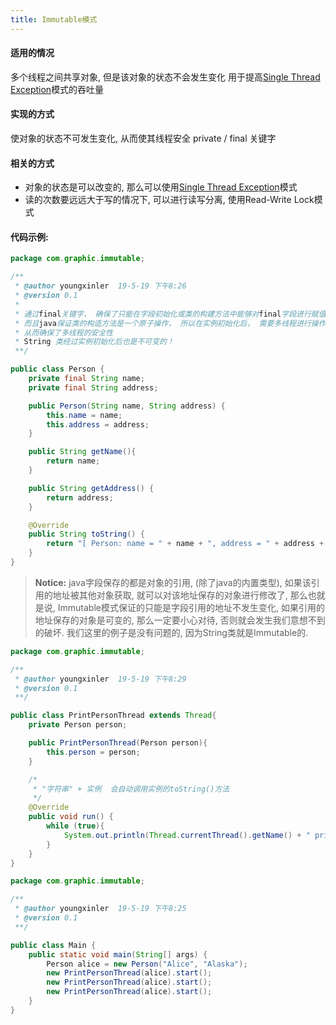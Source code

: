 ```yaml
---
title: Immutable模式
---
```

#### 适用的情况
多个线程之间共享对象, 但是该对象的状态不会发生变化
用于提高[Single Thread Exception](https://www.jianshu.com/p/0ed7102c01f3)模式的吞吐量

#### 实现的方式
使对象的状态不可发生变化, 从而使其线程安全
private / final 关键字

#### 相关的方式
- 对象的状态是可以改变的, 那么可以使用[Single Thread Exception](https://www.jianshu.com/p/0ed7102c01f3)模式
- 读的次数要远远大于写的情况下, 可以进行读写分离,  使用Read-Write Lock模式

#### 代码示例:
```java
package com.graphic.immutable;

/**
 * @author youngxinler  19-5-19 下午8:26
 * @version 0.1
 *
 * 通过final关键字， 确保了只能在字段初始化或类的构建方法中能够对final字段进行赋值操作
 * 而且java保证类的构造方法是一个原子操作， 所以在实例初始化后， 需要多线程进行操作的字段不可变的
 * 从而确保了多线程的安全性
 * String 类经过实例初始化后也是不可变的！
 **/

public class Person {
    private final String name;
    private final String address;

    public Person(String name, String address) {
        this.name = name;
        this.address = address;
    }

    public String getName(){
        return name;
    }

    public String getAddress() {
        return address;
    }

    @Override
    public String toString() {
        return "[ Person: name = " + name + ", address = " + address + " ]";
    }
}

```
>**Notice:**
>java字段保存的都是对象的引用, (除了java的内置类型), 如果该引用的地址被其他对象获取, 就可以对该地址保存的对象进行修改了, 那么也就是说, Immutable模式保证的只能是字段引用的地址不发生变化, 如果引用的地址保存的对象是可变的, 那么一定要小心对待, 否则就会发生我们意想不到的破坏.
>我们这里的例子是没有问题的, 因为String类就是Immutable的.


```java
package com.graphic.immutable;

/**
 * @author youngxinler  19-5-19 下午8:29
 * @version 0.1
 **/

public class PrintPersonThread extends Thread{
    private Person person;

    public PrintPersonThread(Person person){
        this.person = person;
    }

    /*
     * "字符串" + 实例  会自动调用实例的toString()方法
     */
    @Override
    public void run() {
        while (true){
            System.out.println(Thread.currentThread().getName() + " prints " + person);
        }
    }
}
```

```java
package com.graphic.immutable;

/**
 * @author youngxinler  19-5-19 下午8:25
 * @version 0.1
 **/

public class Main {
    public static void main(String[] args) {
        Person alice = new Person("Alice", "Alaska");
        new PrintPersonThread(alice).start();
        new PrintPersonThread(alice).start();
        new PrintPersonThread(alice).start();
    }
}

```